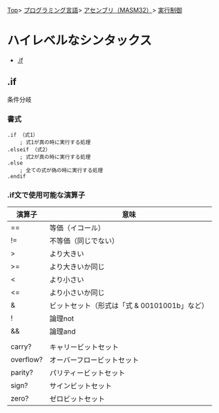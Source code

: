 [Top](../../../../index.md)\>
[プログラミング言語](../../../pgl.md)\>
[アセンブリ（MASM32）](../../language_0001.md)\>
[実行制御](../MASM32_0010.md)

# ハイレベルなシンタックス

+ [\.if](#if)

<!-- + [switch](#switch) -->

<!-- + [switch$](#switch-1) -->

<!-- + [\.while/\.repeat/for](#whilerepeatfor) -->

## \.if

条件分岐

### 書式

    .if （式1）
        ; 式1が真の時に実行する処理
    .elseif （式2）
        ; 式2が真の時に実行する処理
    .else
        ; 全ての式が偽の時に実行する処理
    .endif

### \.if文で使用可能な演算子

|演算子|意味|
----|----
|==|等価（イコール）|
|\!=|不等価（同じでない）|
|>|より大きい|
|>=|より大きいか同じ|
|<|より小さい|
|<=|より小さいか同じ|
|&|ビットセット（形式は「式 & 00101001b」など）|
|\!|論理not|
|&&|論理and|
||||論理or|
|carry?|キャリービットセット|
|overflow?|オーバーフロービットセット|
|parity?|パリティービットセット|
|sign?|サインビットセット|
|zero?|ゼロビットセット|

<!-- ## switch -->

<!-- ## switch$ -->

<!-- ## \.while/\.repeat/for -->